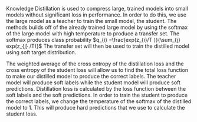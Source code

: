 Knowledge Distillation is used to compress large, trained models into small models without significant loss in performance. In order to do this, we use the large model as a teacher to train the small model, the student. The methods builds off of the already trained large model by using the softmax of the large model with high temperature to produce a transfer set. The softmax produces class probability $q_{i} =\frac{exp(z_{i}/T )}{\sum_{j} exp(z_{j} /T)}$ The transfer set will then be used to train the distilled model using soft target distribution. 

The weighted average of the cross entropy of the distillation loss and the cross entropy of the student loss will allow us to find the total loss function to make our distilled model to produce the correct labels. The teacher model will produce soft labels while the student model will produce soft predictions. Distillation loss is calculated by the loss function between the soft labels and the soft predictions. In order to train the student to produce the correct labels, we change the temperature of the softmax of the distilled model to 1. This will produce hard predictions that we use to calculate the student loss.
